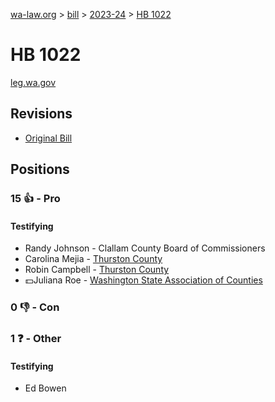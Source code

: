 [wa-law.org](/) > [bill](/bill/) > [2023-24](/bill/2023-24/) > [HB 1022](/bill/2023-24/hb/1022/)

# HB 1022
[leg.wa.gov](https://app.leg.wa.gov/billsummary?BillNumber=1022&Year=2023&Initiative=false)

## Revisions
* [Original Bill](1/)

## Positions
### 15 👍 - Pro
#### Testifying
* Randy  Johnson - Clallam County Board of Commissioners
* Carolina Mejia - [Thurston County](/org/thurston_county/)
* Robin Campbell - [Thurston County](/org/thurston_county/)
* 💵Juliana Roe - [Washington State Association of Counties](/org/washington_state_association_of_counties/)

### 0 👎 - Con

### 1 ❓ - Other
#### Testifying
* Ed Bowen
